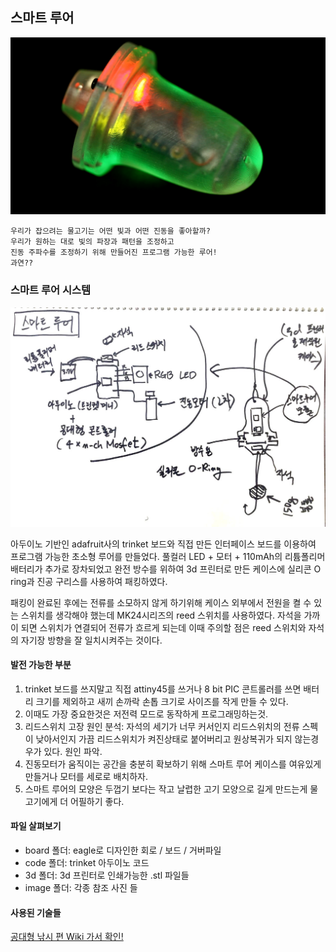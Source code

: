 ## 스마트 루어
![alt text](/SmartLure/image/SmartLure2.jpg "Smart Lure")

```
우리가 잡으려는 물고기는 어떤 빛과 어떤 진동을 좋아할까?
우리가 원하는 대로 빛의 파장과 패턴을 조정하고
진동 주파수를 조정하기 위해 만들어진 프로그램 가능한 루어!
과연??
```

### 스마트 루어 시스템
![alt text](/SmartLure/image/SmartLure-sketch.jpg "Smart Lure")

아두이노 기반인 adafruit사의 trinket 보드와 직접 만든 인터페이스 보드를 이용하여 프로그램 가능한 초소형 루어를 만들었다. 풀컬러 LED + 모터 + 110mAh의 리튬폴리머 배터리가 추가로 장차되었고 완전 방수를 위하여 3d 프린터로 만든 케이스에 실리콘 O ring과 진공 구리스를 사용하여 패킹하였다.

패킹이 완료된 후에는 전류를 소모하지 않게 하기위해 케이스 외부에서 전원을 켤 수 있는 스위치를 생각해야 했는데 MK24시리즈의 reed 스위치를 사용하였다. 자석을 가까이 되면 스위치가 연결되어 전류가 흐르게 되는데 이때 주의할 점은 reed 스위치와 자석의 자기장 방향을 잘 일치시켜주는 것이다.

#### 발전 가능한 부분
1. trinket 보드를 쓰지말고 직접 attiny45를 쓰거나 8 bit PIC 콘트롤러를 쓰면 배터리 크기를 제외하고 새끼 손까락 손톱 크기로 사이즈를 작게 만들 수 있다.
2. 이때도 가장 중요한것은 저전력 모드로 동작하게 프로그래밍하는것.
3. 리드스위치 고장 원인 분석: 자석의 세기가 너무 커서인지 리드스위치의 전류 스펙이 낮아서인지 가끔 리드스위치가 켜진상태로 붙어버리고 원상복귀가 되지 않는경우가 있다. 원인 파악.
4. 진동모터가 움직이는 공간을 충분히 확보하기 위해 스마트 루어 케이스를 여유있게 만들거나 모터를 세로로 배치하자.
5. 스마트 루어의 모양은 두껍기 보다는 작고 날렵한 고기 모양으로 길게 만드는게 물고기에게 더 어필하기 좋다.

#### 파일 살펴보기
- board 폴더: eagle로 디자인한 회로 / 보드 / 거버파일
- code 폴더: trinket 아두이노 코드
- 3d 폴더: 3d 프린터로 인쇄가능한 .stl 파일들
- image 폴더: 각종 참조 사진 들

#### 사용된 기술들
[공대형 낚시 편 Wiki 가서 확인!](https://github.com/gradefree-eng/Fishing/wiki/F%ED%95%99%EC%A0%90-%EA%B3%B5%EB%8C%80%ED%98%95-%EB%82%9A%EC%8B%9C%ED%8E%B8-%EC%9C%84%ED%82%A4)
